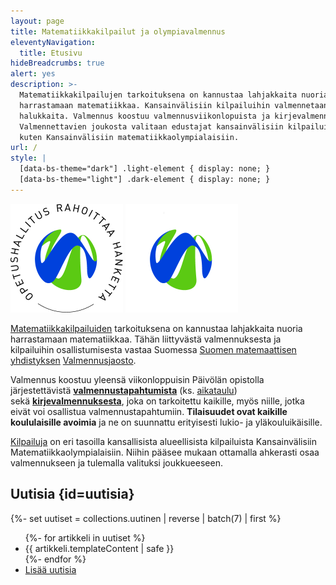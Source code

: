 ```yaml
---
layout: page
title: Matematiikkakilpailut ja olympiavalmennus
eleventyNavigation:
  title: Etusivu
hideBreadcrumbs: true
alert: yes
description: >-
  Matematiikkakilpailujen tarkoituksena on kannustaa lahjakkaita nuoria
  harrastamaan matematiikkaa. Kansainvälisiin kilpailuihin valmennetaan
  halukkaita. Valmennus koostuu valmennusviikonlopuista ja kirjevalmennuksesta.
  Valmennettavien joukosta valitaan edustajat kansainvälisiin kilpailuihin,
  kuten Kansainvälisiin matematiikkaolympialaisiin.
url: /
style: |
  [data-bs-theme="dark"] .light-element { display: none; }
  [data-bs-theme="light"] .dark-element { display: none; }
---
```

<picture class="light-element">
  <source srcset="/kuvat/oph_light.webp" type="image/webp">
  <img class="float-sm-end d-block mx-auto mb-2 ms-md-4" loading="lazy" src="/kuvat/oph_light.png" width="180" height="174" alt="Opetushallitus rahoittaa hanketta">
</picture>
<picture class="dark-element">
  <source srcset="/kuvat/oph_dark.webp" type="image/webp">
  <img class="float-sm-end d-block mx-auto mb-2 ms-md-4" loading="lazy" src="/kuvat/oph_dark.png" width="180" height="174" alt="Opetushallitus rahoittaa hanketta">
</picture>


[Matematiikkakilpailuiden](kilpailut) tarkoituksena on kannustaa
lahjakkaita nuoria harrastamaan matematiikkaa. Tähän liittyvästä
valmennuksesta ja kilpailuihin osallistumisesta vastaa Suomessa
[Suomen matemaattisen yhdistyksen](http://www.matemaattinenyhdistys.fi/)
[Valmennusjaosto](valmentajat).

Valmennus koostuu yleensä viikonloppuisin Päivölän opistolla
järjestettävistä [**valmennustapahtumista**](kaytanto)
(ks. [aikataulu](aikataulu)) sekä [**kirjevalmennuksesta**](valmennus),
joka on tarkoitettu kaikille, myös niille, jotka eivät voi
osallistua valmennustapahtumiin. **Tilaisuudet ovat kaikille
koululaisille avoimia** ja ne on suunnattu erityisesti
lukio- ja yläkouluikäisille.

[Kilpailuja](kilpailut) on eri tasoilla kansallisista
alueellisista kilpailuista Kansainvälisiin Matematiikkaolympialaisiin.
Niihin pääsee mukaan ottamalla ahkerasti osaa valmennukseen
ja tulemalla valituksi joukkueeseen.


## Uutisia {id=uutisia}

{%- set uutiset = collections.uutinen | reverse | batch(7) | first %}
<ul>
{%- for artikkeli in uutiset %}
<li> {{ artikkeli.templateContent | safe }}
</li>
{%- endfor %}
<li><a href="/uutiset">Lisää uutisia</a></li>
</ul>



